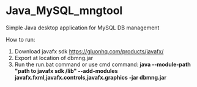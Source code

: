 # Java_MySQL_mngtool
Simple Java desktop application for MySQL DB management

How to run:
1. Download javafx sdk https://gluonhq.com/products/javafx/
2. Export at location of dbmng.jar
3. Run the run.bat command or use cmd command: **java --module-path "path to javafx sdk /lib" --add-modules javafx.fxml,javafx.controls,javafx.graphics -jar dbmng.jar**
